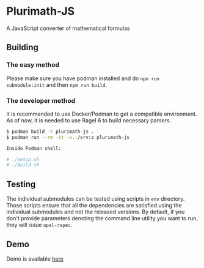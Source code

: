 # Plurimath-JS

A JavaScript converter of mathematical formulas

## Building

### The easy method

Please make sure you have podman installed and do `npm run submodule:init` and then `npm run build`.

### The developer method

It is recommended to use Docker/Podman to get a compatible environment.
As of now, it is needed to use Ragel 6 to build necessary parsers.

```bash
$ podman build -t plurimath-js .
$ podman run --rm -it -v.:/srv:z plurimath-js

Inside Podman shell:

# ./setup.sh
# ./build.sh
```

## Testing

The individual submodules can be tested using scripts in `env` directory.
Those scripts ensure that all the dependencies are satisfied using the
individual submodules and not the released versions. By default, if you
don't provide parameters denoting the command line utility you want to run,
they will issue `opal-rspec`.

## Demo

Demo is available [here](https://www.plurimath.org/plurimath-js/demo.html)

